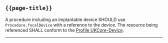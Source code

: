 ## <code>{{page-title}}</code>

A procedure including an implantable device SHOULD use `Procedure.focalDevice` with a reference to the device. The resource being referenced SHALL conform to the [Profile UKCore-Device](https://simplifier.net/hl7fhirukcorer4/ukcoredevice).

---

